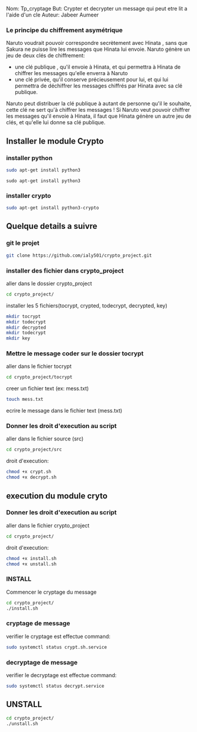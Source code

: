Nom: Tp_cryptage
But: Crypter et decrypter un message qui peut etre lit a l'aide d'un cle
Auteur: Jabeer Aumeer

### Le principe du chiffrement asymétrique 

Naruto voudrait pouvoir correspondre secrètement avec Hinata , sans que Sakura ne puisse lire les messages que Hinata lui envoie. Naruto génère un jeu de deux clés de chiffrement:

- une clé publique , qu'il envoie à Hinata, et qui permettra à Hinata de chiffrer les messages qu'elle enverra à Naruto 
- une clé privée, qu'il conserve précieusement pour lui, et qui lui permettra de déchiffrer les messages chiffrés par Hinata  avec sa clé publique.

Naruto peut distribuer la clé publique à autant de personne qu'il le souhaite, cette clé ne sert qu'à chiffrer les messages !
Si Naruto veut pouvoir chiffrer les messages qu'il envoie à Hinata, il faut que Hinata génère un autre jeu de clés, et qu'elle lui donne sa clé publique.


## Installer le module Crypto


### installer python

```sh
sudo apt-get install python3
```
	sudo apt-get install python3


### installer crypto

```sh
sudo apt-get install python3-crypto
```
		

## Quelque details a suivre 


### git le projet 


```sh
git clone https://github.com/ialy501/crypto_project.git
```

### installer des fichier dans crypto_project

aller dans le dossier crypto_project
```sh
cd crypto_project/
```

installer les 5 fichiers(tocrypt, crypted, todecrypt, decrypted, key)
```sh
mkdir tocrypt
mkdir todecrypt
mkdir decrypted
mkdir todecrypt
mkdir key
```

### Mettre le message coder sur le dossier tocrypt

aller dans le fichier tocrypt
```sh
cd crypto_project/tocrypt
```

creer un fichier text (ex: mess.txt)
```sh
touch mess.txt
```
ecrire le message dans le fichier text (mess.txt)


### Donner les droit d'execution au script

aller dans le fichier source (src)
```sh
cd crypto_project/src
```
droit d'execution:
```sh
chmod +x crypt.sh
chmod +x decrypt.sh
```


## execution du module cryto 


### Donner les droit d'execution au script

aller dans le fichier crypto_project
```sh
cd crypto_project/
```

droit d'execution:
```sh
chmod +x install.sh
chmod +x unstall.sh
```

### INSTALL

Commencer le cryptage du message
```sh
cd crypto_project/
./install.sh
```


### cryptage de message


verifier le cryptage est effectue
command:

```sh
sudo systemctl status crypt.sh.service
```


### decryptage de message


verifier le decryptage est effectue
command:

```sh
sudo systemctl status decrypt.service
```

## UNSTALL

```sh
cd crypto_project/
./unstall.sh
```

